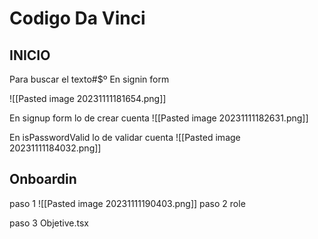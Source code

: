 # Codigo Da Vinci

## INICIO
Para buscar el texto#$º
En signin form

![[Pasted image 20231111181654.png]]

En signup form lo de crear cuenta
![[Pasted image 20231111182631.png]]

En isPasswordValid lo de validar cuenta
![[Pasted image 20231111184032.png]]

## Onboardin
paso 1
![[Pasted image 20231111190403.png]]
paso 2
role

paso 3
Objetive.tsx